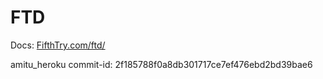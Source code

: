 # FTD

Docs: [FifthTry.com/ftd/](https://www.fifthtry.com/ftd/)

amitu_heroku commit-id: 2f185788f0a8db301717ce7ef476ebd2bd39bae6
